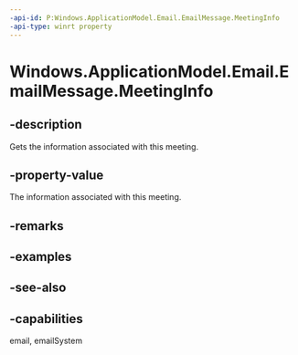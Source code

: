 ```yaml
---
-api-id: P:Windows.ApplicationModel.Email.EmailMessage.MeetingInfo
-api-type: winrt property
---
```


<!-- Property syntax
public Windows.ApplicationModel.Email.EmailMeetingInfo MeetingInfo { get;  set; }
-->

# Windows.ApplicationModel.Email.EmailMessage.MeetingInfo

## -description
Gets the information associated with this meeting.

## -property-value
The information associated with this meeting.

## -remarks

## -examples

## -see-also

## -capabilities
email, emailSystem
